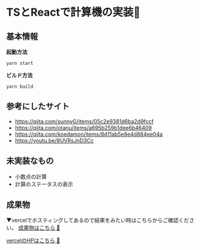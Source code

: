 # TSとReactで計算機の実装🧐

## 基本情報
**起動方法**
```
yarn start
```
**ビルド方法**
```
yarn build
```

## 参考にしたサイト
- https://qiita.com/sunnyG/items/05c2e9381d6ba2d9fccf
- https://qiita.com/otanu/items/a695b259b1dee6b46409 
- https://qiita.com/koedamon/items/8d11ab5e8e4d884ee04a
- https://youtu.be/8UVRsJnD3Cc

## 未実装なもの
- 小数点の計算
- 計算のステータスの表示

## 成果物
▼vercelでホスティングしてあるので結果をみたい時はこちらからご確認ください。
[成果物はこちら 🔽](https://calculatorts-app.vercel.app/)

[vercelのHPはこちら 🔽](https://vercel.com/dashboard)
